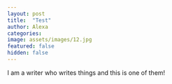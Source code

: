 ```yaml
---
layout: post
title:  "Test"
author: Alexa
categories: 
image: assets/images/12.jpg
featured: false
hidden: false
---
```


I am a writer who writes things and this is one of them!
